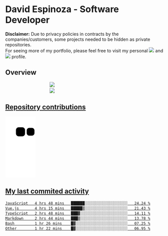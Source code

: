 # David Espinoza - Software Developer
<div id="links">
  <p>
    <strong>Disclaimer:</strong> Due to privacy policies in contracts by the companies/customers, some projects needed to be hidden as private repositories. <br />
For seeing more of my portfolio, please feel free to visit my personal <a href="https://davidespinoza.dev" target="_blank"><img src="https://img.shields.io/badge/website-000000?style=for-the-badge&logo=About.me&logoColor=white" target="_blank"></a> and <a href="https://www.linkedin.com/in/despinozap" target="_blank"><img src="https://img.shields.io/badge/LinkedIn-0077B5?style=for-the-badge&logo=linkedin&logoColor=white" target="_blank"></a> profile.
  </p>
</div>

## Overview

<div id="stats">
  <a href="https://github.com/despinozap">
  <img height="180em" style="margin: 0em 10em;" src="https://github-readme-stats.vercel.app/api?username=despinozap&show_icons=true&include_all_commits=true&count_private=true&theme=default"/>
  <img height="180em" style="margin: 0em 10em;" src="https://github-readme-stats.vercel.app/api/top-langs/?username=despinozap&layout=compact&langs_count=7&theme=default"/>
</div>
 
## Repository contributions
<div id="snake"> 

  ![Snake animation](https://github.com/despinozap/despinozap/blob/output/github-contribution-grid-snake.svg)
</div>

## My last commited activity
<!--START_SECTION:waka-->

```text
JavaScript   4 hrs 48 mins   ██████░░░░░░░░░░░░░░░░░░░   24.24 %
Vue.js       4 hrs 15 mins   █████▒░░░░░░░░░░░░░░░░░░░   21.43 %
TypeScript   2 hrs 48 mins   ███▓░░░░░░░░░░░░░░░░░░░░░   14.11 %
Markdown     2 hrs 44 mins   ███▒░░░░░░░░░░░░░░░░░░░░░   13.78 %
Bash         1 hr 26 mins    █▓░░░░░░░░░░░░░░░░░░░░░░░   07.25 %
Other        1 hr 22 mins    █▓░░░░░░░░░░░░░░░░░░░░░░░   06.95 %
```

<!--END_SECTION:waka-->
